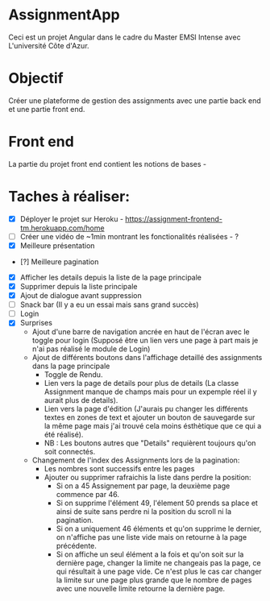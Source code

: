 # AssignmentApp

Ceci est un projet Angular dans le cadre du Master EMSI Intense avec L'université Côte d'Azur.

# Objectif

Créer une plateforme de gestion des assignments avec une partie back end et une partie front end.

# Front end

La partie du projet front end contient les notions de bases 
    - 

# Taches à réaliser:

- [x] Déployer le projet sur Heroku
      - https://assignment-frontend-tm.herokuapp.com/home
- [ ] Créer une vidéo de ~1min montrant les fonctionalités réalisées
      - ?
- [x] Meilleure présentation
- [?] Meilleure pagination
- [x] Afficher les details depuis la liste de la page principale
- [x] Supprimer depuis la liste principale
- [x] Ajout de dialogue avant suppression
- [ ] Snack bar (Il y a eu un essai mais sans grand succès)
- [ ] Login
- [x] Surprises
    - Ajout d'une barre de navigation ancrée en haut de l'écran avec le toggle pour login (Supposé être un lien vers une page à part mais je n'ai pas réalisé le module de Login)
    - Ajout de différents boutons dans l'affichage detaillé des assignments dans la page principale
      - Toggle de Rendu.
      - Lien vers la page de details pour plus de details (La classe Assignment manque de champs mais pour un expemple réel il y aurait plus de details).
      - Lien vers la page d'édition (J'aurais pu changer les différents textes en zones de text et ajouter un bouton de sauvegarde sur la même page mais j'ai trouvé cela moins ésthètique que ce qui a été réalisé).
      - NB : Les boutons autres que "Details" requièrent toujours qu'on soit connectés.
    - Changement de l'index des Assignments lors de la pagination:
      - Les nombres sont successifs entre les pages
      - Ajouter ou supprimer rafraichis la liste dans perdre la position:
        - Si on a 45 Assignement par page, la deuxième page commence par 46.
        - Si on supprime l'élément 49, l'élement 50 prends sa place et ainsi de suite sans perdre ni la position du scroll ni la pagination.
        - Si on a uniquement 46 éléments et qu'on supprime le dernier, on n'affiche pas une liste vide mais on retourne à la page précédente.
        - Si on affiche un seul élément a la fois et qu'on soit sur la dernière page, changer la limite ne changeais pas la page, ce qui résultait à une page vide. Ce n'est plus le cas car changer la limite sur une page plus grande que le nombre de pages avec une nouvelle limite retourne la dernière page.